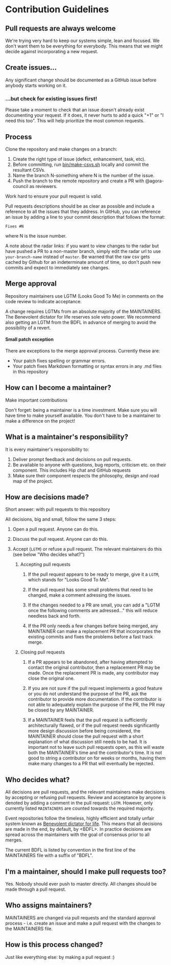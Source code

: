 # Contribution Guidelines

## Pull requests are always welcome

We're trying very hard to keep our systems simple, lean and focused. We don't
want them to be everything for everybody. This means that we might decide
against incorporating a new request.


## Create issues...

Any significant change should be documented as a GitHub issue before anybody
starts working on it.


### ...but check for existing issues first!

Please take a moment to check that an issue doesn't already exist documenting
your request. If it does, it never hurts to add a quick "+1" or "I need this
too". This will help prioritize the most common requests.


## Process

Clone the repository and make changes on a branch:

1. Create the right type of issue (defect, enhancement, task, etc).
2. Before committing, run [bin/make-csvs.sh](bin/make-csvs.sh) locally and commit the resultant CSVs.
3. Name the branch N-something where N is the number of the issue.
4. Push the branch to the remote repository and create a PR with @agora-council as reviewers.

Work hard to ensure your pull request is valid.

Pull requests descriptions should be as clear as possible and include a
reference to all the issues that they address. In GitHub, you can reference an
issue by adding a line to your commit description that follows the format:

    Fixes #N

where N is the issue number.

A note about the radar links: if you want to view changes to the radar but have pushed a PR to a non-master branch, simply edit the radar url to use `your-branch-name` instead of `master`. Be warned that the raw csv gets cached by Github for an indeterminate amount of time, so don't push new commits and expect to immediately see changes.


## Merge approval

Repository maintainers use LGTM (Looks Good To Me) in comments on the code
review to indicate acceptance.

A change requires LGTMs from an absolute majority of the MAINTAINERS. The
Benevolent dictator for life reserves sole veto power. We recommend also
getting an LGTM from the BDFL in advance of merging to avoid the possibility of
a revert.


#### Small patch exception

There are exceptions to the merge approval process. Currently these are:

* Your patch fixes spelling or grammar errors.
* Your patch fixes Markdown formatting or syntax errors in any .md files in
  this repository


## How can I become a maintainer?

Make important contributions

Don't forget: being a maintainer is a time investment. Make sure you will have
time to make yourself available. You don't have to be a maintainer to make a
difference on the project!


## What is a maintainer's responsibility?

It is every maintainer's responsibility to:

1. Deliver prompt feedback and decisions on pull requests.
2. Be available to anyone with questions, bug reports, criticism etc. on
   their component. This includes Hip chat and GitHub requests
3. Make sure their component respects the philosophy, design and
   road map of the project.


## How are decisions made?

Short answer: with pull requests to this repository

All decisions, big and small, follow the same 3 steps:

1. Open a pull request. Anyone can do this.

2. Discuss the pull request. Anyone can do this.

3. Accept (`LGTM`) or refuse a pull request. The relevant maintainers
   do this (see below "Who decides what?")

   1. Accepting pull requests

      1. If the pull request appears to be ready to merge, give it a `LGTM`, which stands for "Looks Good To Me".

      2. If the pull request has some small problems that need to be changed, make a comment adressing the issues.

      3. If the changes needed to a PR are small, you can add a "LGTM once the following comments are adressed..." this will reduce needless back and forth.

      4. If the PR only needs a few changes before being merged, any MAINTAINER can make a replacement PR that incorporates the existing commits and fixes the problems before a fast track merge.

   2. Closing pull requests

      1. If a PR appears to be abandoned, after having attempted to contact the original contributor, then a replacement PR may be made. Once the replacement PR is made, any contributor may close the original one.

      2. If you are not sure if the pull request implements a good feature or you do not understand the purpose of the PR, ask the contributor to provide more documentation. If the contributor is not able to adequately explain the purpose of the PR, the PR may be closed by any MAINTAINER.

      3. If a MAINTAINER feels that the pull request is sufficiently architecturally flawed, or if the pull request needs significantly more design discussion before being considered, the MAINTAINER should close the pull request with a short explanation of what discussion still needs to be had. It is important not to leave such pull requests open, as this will waste both the MAINTAINER's time and the contributor's time. It is not good to string a contributor on for weeks or months, having them make many changes to a PR that will eventually be rejected.


## Who decides what?

All decisions are pull requests, and the relevant maintainers make decisions
by accepting or refusing pull requests. Review and acceptance by anyone is
denoted by adding a comment in the pull request: `LGTM`. However, only
currently listed `MAINTAINERS` are counted towards the required majority.

Event repositories follow the timeless, highly efficient and totally unfair
system known as [Benevolent dictator for
life](http://en.wikipedia.org/wiki/Benevolent_Dictator_for_Life). This means
that all decisions are made in the end, by default, by &lt;BDFL&gt;. In
practice decisions are spread across the maintainers with the goal of consensus
prior to all merges.

The current BDFL is listed by convention in the first line of the MAINTAINERS
file with a suffix of "BDFL".


## I'm a maintainer, should I make pull requests too?

Yes. Nobody should ever push to master directly. All changes should be made
through a pull request.


## Who assigns maintainers?

MAINTAINERS are changed via pull requests and the standard approval
process - i.e. create an issue and make a pull request with the
changes to the MAINTAINERS file.


## How is this process changed?

Just like everything else: by making a pull request :)